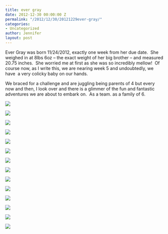 ```yaml
---
title: ever gray
date: 2012-12-30 00:00:00 Z
permalink: "/2012/12/30/20121229ever-gray/"
categories:
- Uncategorized
author: Jennifer
layout: post
---
```


Ever Gray was born 11/24/2012, exactly one week from her due date. &nbsp;She weighed in at 8lbs 6oz &#8211; the exact weight of her big brother &#8211; and measured 20.75 inches. &nbsp;She worried me at first as she was so incredibly mellow! &nbsp;Of course now, as I write this, we are nearing week 5 and undoubtedly, we have &nbsp;a very colicky baby on our hands.&nbsp;

We braced for a challenge and are juggling being parents of 4 but every now and then, I look over and there is a glimmer of the fun and fantastic adventures we are about to embark on. &nbsp;As a team. as a family of 6.</p>

<div class="image-gallery-wrapper">
  <p>
    <img src="http://static1.squarespace.com/static/50db6bb3e4b015296cd43789/50dfc1e1e4b015296cdf3a90/50ec1f5de4b050fcaabb284c/1363551217988//img.png" />
  </p>

  <p>
    <img src="http://static1.squarespace.com/static/50db6bb3e4b015296cd43789/50dfa5b1e4b0dc6320e0b5ea/50e85736e4b0e6a1b5e08bbd/1363551079296/2013-01-01+15.14.27.jpg.27.jpg?format=original" />
  </p>

  <p>
    <img src="http://static1.squarespace.com/static/50db6bb3e4b015296cd43789/50dfa5b1e4b0dc6320e0b5ea/50e2f6ffe4b015296ce6a488/1363551118614/2012-12-28+19.52.11.jpg.11.jpg?format=original" />
  </p>

  <p>
    <img src="http://static1.squarespace.com/static/50db6bb3e4b015296cd43789/50dfc1e1e4b015296cdf3a90/50e2f4a5e4b0395512a35b36/1363551145554//img.png" />
  </p>

  <p>
    <img src="http://static1.squarespace.com/static/50db6bb3e4b015296cd43789/50dfa5b1e4b0dc6320e0b5ea/50e10537e4b015296ce23e04/1363551131205/2012-11-25+14.28.03.jpg.03.jpg?format=original" />
  </p>

  <p>
    <img src="http://static1.squarespace.com/static/50db6bb3e4b015296cd43789/50dfa5b1e4b0dc6320e0b5ea/50e1046ce4b0c2f4976ab87e/1363551156514/2012-11-30+12.25.07.jpg.07.jpg?format=original" />
  </p>

  <p>
    <img src="http://static1.squarespace.com/static/50db6bb3e4b015296cd43789/50dfc1e1e4b015296cdf3a90/50e104f9e4b00220dc7df2ac/1363551182269//img.png" />
  </p>

  <p>
    <img src="http://static1.squarespace.com/static/50db6bb3e4b015296cd43789/50dfc1e1e4b015296cdf3a90/50e10515e4b015296ce23da4/1363551156252//img.png" />
  </p>

  <p>
    <img src="http://static1.squarespace.com/static/50db6bb3e4b015296cd43789/50dfc1e1e4b015296cdf3a90/50e10532e4b0c2f4976aba1d/1363551148969//img.png" />
  </p>

  <p>
    <img src="http://static1.squarespace.com/static/50db6bb3e4b015296cd43789/50dfc1e1e4b015296cdf3a90/50e10540e4b03955129fc102/1363551172717//img.png" />
  </p>

  <p>
    <img src="http://static1.squarespace.com/static/50db6bb3e4b015296cd43789/50dfc1e1e4b015296cdf3a90/50e1054ce4b0a05702b024d1/1363551225715//img.png" />
  </p>

  <p>
    <img src="http://static1.squarespace.com/static/50db6bb3e4b015296cd43789/50dfc1e1e4b015296cdf3a90/50e1055fe4b03955129fc143/1363551123242//img.png" />
  </p>

  <p>
    <img src="http://static1.squarespace.com/static/50db6bb3e4b015296cd43789/50dfa5b1e4b0dc6320e0b5ea/50e105a8e4b015296ce23f95/1363551193469/2012-11-30+12.26.31.jpg.31.jpg?format=original" />
  </p>

  <p>
    <img src="http://static1.squarespace.com/static/50db6bb3e4b015296cd43789/50dfc1e1e4b015296cdf3a90/50dfc1eee4b03955129d3215/1363551111414//img.png" />
  </p>
</div>
